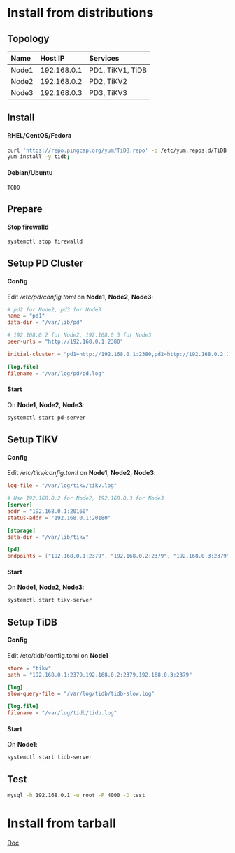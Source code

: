 # Install from distributions

## Topology

| Name  | Host IP | Services |
| :-- | :-- | :-------------- |
| Node1 | 192.168.0.1 | PD1, TiKV1, TiDB |
| Node2 | 192.168.0.2 | PD2, TiKV2 |
| Node3 | 192.168.0.3 | PD3, TiKV3 |

## Install

#### RHEL/CentOS/Fedora

```bash
curl 'https://repo.pingcap.org/yum/TiDB.repo' -o /etc/yum.repos.d/TiDB.repo;
yum install -y tidb;
```

#### Debian/Ubuntu

    TODO

## Prepare

#### Stop firewalld

```bash
systemctl stop firewalld
```

## Setup PD Cluster

#### Config

Edit */etc/pd/config.toml* on **Node1**, **Node2**, **Node3**:

```toml
# pd2 for Node2, pd3 for Node3
name = "pd1"
data-dir = "/var/lib/pd"

# 192.168.0.2 for Node2, 192.168.0.3 for Node3
peer-urls = "http://192.168.0.1:2380"

initial-cluster = "pd1=http://192.168.0.1:2380,pd2=http://192.168.0.2:2380,pd3=http://192.168.0.3:2380"

[log.file]
filename = "/var/log/pd/pd.log"
```

#### Start

On **Node1**, **Node2**, **Node3**:

```bash
systemctl start pd-server
```

## Setup TiKV

#### Config

Edit  */etc/tikv/config.toml* on **Node1**, **Node2**, **Node3**:

```toml
log-file = "/var/log/tikv/tikv.log"

# Use 192.168.0.2 for Node2, 192.168.0.3 for Node3
[server]
addr = "192.168.0.1:20160"
status-addr = "192.168.0.1:20180"

[storage]
data-dir = "/var/lib/tikv"

[pd]
endpoints = ["192.168.0.1:2379", "192.168.0.2:2379", "192.168.0.3:2379"]

```

#### Start

On **Node1**, **Node2**, **Node3**:

```bash
systemctl start tikv-server
```

## Setup TiDB

#### Config

Edit /etc/tidb/config.toml on **Node1**

```toml
store = "tikv"
path = "192.168.0.1:2379,192.168.0.2:2379,192.168.0.3:2379"

[log]
slow-query-file = "/var/log/tidb/tidb-slow.log"

[log.file]
filename = "/var/log/tidb/tidb.log"
```

#### Start

On **Node1**:

```bash
systemctl start tidb-server
```

## Test

```bash
mysql -h 192.168.0.1 -u root -P 4000 -D test
```

# Install from tarball

[Doc](https://pingcap.com/docs/stable/how-to/deploy/from-tarball/production-environment/)

